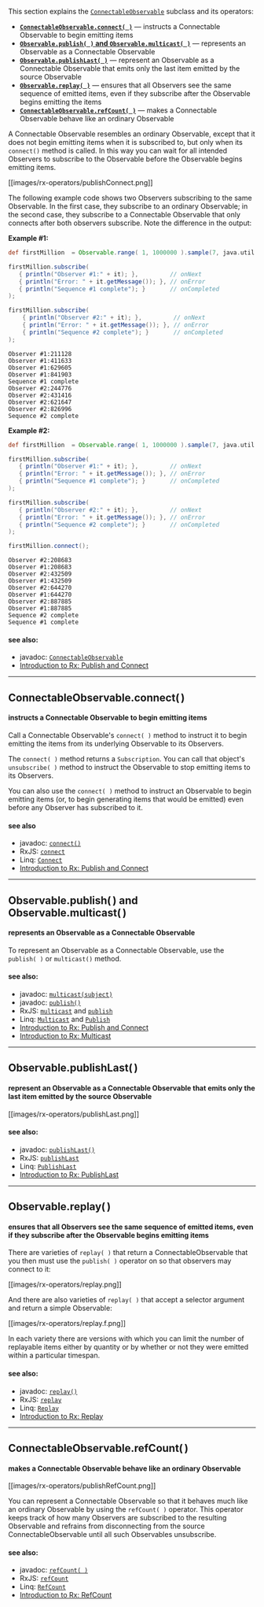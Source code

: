 This section explains the [`ConnectableObservable`](http://netflix.github.io/RxJava/javadoc/rx/observables/ConnectableObservable.html) subclass and its operators:

* [**`ConnectableObservable.connect( )`**](Connectable-Observable-Operators#connectableobservableconnect) — instructs a Connectable Observable to begin emitting items
* [**`Observable.publish( )` and `Observable.multicast( )`**](Connectable-Observable-Operators#observablepublish-and-observablemulticast) — represents an Observable as a Connectable Observable
* [**`Observable.publishLast( )`**](Connectable-Observable-Operators#observablepublishlast) — represent an Observable as a Connectable Observable that emits only the last item emitted by the source Observable
* [**`Observable.replay( )`**](Connectable-Observable-Operators#observablereplay) — ensures that all Observers see the same sequence of emitted items, even if they subscribe after the Observable begins emitting the items
* [**`ConnectableObservable.refCount( )`**](Connectable-Observable-Operators#connectableobservablerefcount) — makes a Connectable Observable behave like an ordinary Observable

A Connectable Observable resembles an ordinary Observable, except that it does not begin emitting items when it is subscribed to, but only when its `connect()` method is called. In this way you can wait for all intended Observers to subscribe to the Observable before the Observable begins emitting items.

[[images/rx-operators/publishConnect.png]]

The following example code shows two Observers subscribing to the same Observable. In the first case, they subscribe to an ordinary Observable; in the second case, they subscribe to a Connectable Observable that only connects after both observers subscribe. Note the difference in the output:

**Example #1:**
```groovy
def firstMillion  = Observable.range( 1, 1000000 ).sample(7, java.util.concurrent.TimeUnit.MILLISECONDS);

firstMillion.subscribe(
   { println("Observer #1:" + it); },         // onNext
   { println("Error: " + it.getMessage()); }, // onError
   { println("Sequence #1 complete"); }       // onCompleted
);

firstMillion.subscribe(
    { println("Observer #2:" + it); },         // onNext
    { println("Error: " + it.getMessage()); }, // onError
    { println("Sequence #2 complete"); }       // onCompleted
);
```
```
Observer #1:211128
Observer #1:411633
Observer #1:629605
Observer #1:841903
Sequence #1 complete
Observer #2:244776
Observer #2:431416
Observer #2:621647
Observer #2:826996
Sequence #2 complete
```
**Example #2:**
```groovy
def firstMillion  = Observable.range( 1, 1000000 ).sample(7, java.util.concurrent.TimeUnit.MILLISECONDS).publish();

firstMillion.subscribe(
   { println("Observer #1:" + it); },         // onNext
   { println("Error: " + it.getMessage()); }, // onError
   { println("Sequence #1 complete"); }       // onCompleted
);

firstMillion.subscribe(
   { println("Observer #2:" + it); },         // onNext
   { println("Error: " + it.getMessage()); }, // onError
   { println("Sequence #2 complete"); }       // onCompleted
);

firstMillion.connect();
```
```
Observer #2:208683
Observer #1:208683
Observer #2:432509
Observer #1:432509
Observer #2:644270
Observer #1:644270
Observer #2:887885
Observer #1:887885
Sequence #2 complete
Sequence #1 complete
```

#### see also:
* javadoc: <a href="http://netflix.github.io/RxJava/javadoc/rx/observables/ConnectableObservable.html">`ConnectableObservable`</a>
* <a href="http://www.introtorx.com/Content/v1.0.10621.0/14_HotAndColdObservables.html#PublishAndConnect">Introduction to Rx: Publish and Connect</a>

***

## ConnectableObservable.connect( )
#### instructs a Connectable Observable to begin emitting items
Call a Connectable Observable's `connect( )` method to instruct it to begin emitting the items from its underlying Observable to its Observers.

The `connect( )` method returns a `Subscription`. You can call that object's `unsubscribe( )` method to instruct the Observable to stop emitting items to its Observers.

You can also use the `connect( )` method to instruct an Observable to begin emitting items (or, to begin generating items that would be emitted) even before any Observer has subscribed to it.

#### see also
* javadoc: <a href="http://netflix.github.io/RxJava/javadoc/rx/observables/ConnectableObservable.html#connect()">`connect()`</a>
* RxJS: <a href="https://github.com/Reactive-Extensions/RxJS/blob/master/doc/api/core/observable.md#connectableobservableprototypeconnect">`connect`</a>
* Linq: <a href="http://msdn.microsoft.com/en-us/library/hh211748.aspx">`Connect`</a>
* <a href="http://www.introtorx.com/Content/v1.0.10621.0/14_HotAndColdObservables.html#PublishAndConnect">Introduction to Rx: Publish and Connect</a>

***

## Observable.publish( ) and Observable.multicast( )
#### represents an Observable as a Connectable Observable
To represent an Observable as a Connectable Observable, use the `publish( )` or `multicast()` method.

#### see also:
* javadoc: <a href="http://netflix.github.io/RxJava/javadoc/rx/Observable.html#multicast(rx.subjects.Subject)">`multicast(subject)`</a>
* javadoc: <a href="http://netflix.github.io/RxJava/javadoc/rx/Observable.html#publish()">`publish()`</a>
* RxJS: <a href="https://github.com/Reactive-Extensions/RxJS/blob/master/doc/api/core/observable.md#rxobservableprototypemulticastsubject--subjectselector-selector">`multicast`</a> and <a href="https://github.com/Reactive-Extensions/RxJS/blob/master/doc/api/core/observable.md#rxobservableprototypepublishselector">`publish`</a>
* Linq: <a href="http://msdn.microsoft.com/en-us/library/system.reactive.linq.observable.multicast.aspx">`Multicast`</a> and <a href="http://msdn.microsoft.com/en-us/library/system.reactive.linq.observable.publish.aspx">`Publish`</a>
* <a href="http://www.introtorx.com/Content/v1.0.10621.0/14_HotAndColdObservables.html#PublishAndConnect">Introduction to Rx: Publish and Connect</a>
* <a href="http://www.introtorx.com/Content/v1.0.10621.0/14_HotAndColdObservables.html#Multicast">Introduction to Rx: Multicast</a>

***

## Observable.publishLast( )
#### represent an Observable as a Connectable Observable that emits only the last item emitted by the source Observable
[[images/rx-operators/publishLast.png]]

#### see also:
* javadoc: <a href="http://netflix.github.io/RxJava/javadoc/rx/Observable.html#publishLast()">`publishLast()`</a>
* RxJS: <a href="https://github.com/Reactive-Extensions/RxJS/blob/master/doc/api/core/observable.md#rxobservableprototypepublishlatestselector">`publishLast`</a>
* Linq: <a href="http://msdn.microsoft.com/en-us/library/system.reactive.linq.observable.publishlast.aspx">`PublishLast`</a>
* <a href="http://www.introtorx.com/Content/v1.0.10621.0/14_HotAndColdObservables.html#PublishLast">Introduction to Rx: PublishLast</a>

***

## Observable.replay( )
#### ensures that all Observers see the same sequence of emitted items, even if they subscribe after the Observable begins emitting items
There are varieties of `replay( )` that return a ConnectableObservable that you then must use the `publish( )` operator on so that observers may connect to it:

[[images/rx-operators/replay.png]]

And there are also varieties of `replay( )` that accept a selector argument and return a simple Observable:

[[images/rx-operators/replay.f.png]]

In each variety there are versions with which you can limit the number of replayable items either by quantity or by whether or not they were emitted within a particular timespan.

#### see also:
* javadoc: <a href="http://netflix.github.io/RxJava/javadoc/rx/Observable.html#replay()">`replay()`</a>
* RxJS: <a href="https://github.com/Reactive-Extensions/RxJS/blob/master/doc/api/core/observable.md#rxobservableprototypereplayselector-buffersize-window-scheduler">`replay`</a>
* Linq: <a href="http://msdn.microsoft.com/en-us/library/system.reactive.linq.observable.replay.aspx">`Replay`</a>
* <a href="http://www.introtorx.com/Content/v1.0.10621.0/14_HotAndColdObservables.html#Replay">Introduction to Rx: Replay</a>

***

## ConnectableObservable.refCount( )
#### makes a Connectable Observable behave like an ordinary Observable
[[images/rx-operators/publishRefCount.png]]

You can represent a Connectable Observable so that it behaves much like an ordinary Observable by using the `refCount( )` operator. This operator keeps track of how many Observers are subscribed to the resulting Observable and refrains from disconnecting from the source ConnectableObservable until all such Observables unsubscribe.

#### see also:
* javadoc: <a href="http://netflix.github.io/RxJava/javadoc/rx/observables/ConnectableObservable.html#refCount()">`refCount( )`</a>
* RxJS: <a href="https://github.com/Reactive-Extensions/RxJS/blob/master/doc/api/core/observable.md#connectableobservableprototyperefcount">`refCount`</a>
* Linq: <a href="http://msdn.microsoft.com/en-us/library/hh211664.aspx">`RefCount`</a>
* <a href="http://www.introtorx.com/Content/v1.0.10621.0/14_HotAndColdObservables.html#RefCount">Introduction to Rx: RefCount</a>